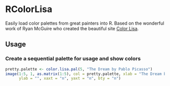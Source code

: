 # RColorLisa
Easily load color palettes from great painters into R. Based on the wonderful work of Ryan McGuire who created the beautiful site [Color Lisa](http://colorlisa.com).

## Usage

### Create a sequential palette for usage and show colors
```R
pretty.palette <- color.lisa.pal(5, "The Dream by Pablo Picasso")
image(1:5, 1, as.matrix(1:5), col = pretty.palette, xlab = "The Dream by Pablo Picasso",
      ylab = "", xaxt = "n", yaxt = "n", bty = "n")
```

